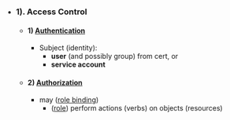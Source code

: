 

- ### 1). Access Control
    - #### 1) [Authentication](../security/authentication/authentication.md)
        - Subject (identity):
            - **user** (and possibly group) from cert, or
            - **service account** 
    - #### 2) [Authorization](../security/authorization/authorization.md)
        - may ([role binding](./authorization/role_binding.md))
            - ([role](./authorization/role.md)) perform actions (verbs) on objects (resources)







    